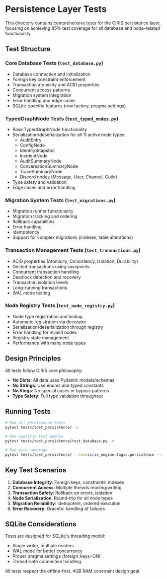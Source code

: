 # Persistence Layer Tests

This directory contains comprehensive tests for the CIRIS persistence layer, focusing on achieving 85% test coverage for all database and node-related functionality.

## Test Structure

### Core Database Tests (`test_database.py`)
- Database connection and initialization
- Foreign key constraint enforcement
- Transaction atomicity and ACID properties
- Concurrent access patterns
- Migration system integration
- Error handling and edge cases
- SQLite-specific features (row factory, pragma settings)

### TypedGraphNode Tests (`test_typed_nodes.py`)
- Base TypedGraphNode functionality
- Serialization/deserialization for all 11 active node types:
  - AuditEntry
  - ConfigNode
  - IdentitySnapshot
  - IncidentNode
  - AuditSummaryNode
  - ConversationSummaryNode
  - TraceSummaryNode
  - Discord nodes (Message, User, Channel, Guild)
- Type safety and validation
- Edge cases and error handling

### Migration System Tests (`test_migrations.py`)
- Migration runner functionality
- Migration tracking and ordering
- Rollback capabilities
- Error handling
- Idempotency
- Support for complex migrations (indexes, table alterations)

### Transaction Management Tests (`test_transactions.py`)
- ACID properties (Atomicity, Consistency, Isolation, Durability)
- Nested transactions using savepoints
- Concurrent transaction handling
- Deadlock detection and recovery
- Transaction isolation levels
- Long-running transactions
- WAL mode testing

### Node Registry Tests (`test_node_registry.py`)
- Node type registration and lookup
- Automatic registration via decorator
- Serialization/deserialization through registry
- Error handling for invalid nodes
- Registry state management
- Performance with many node types

## Design Principles

All tests follow CIRIS core philosophy:
- **No Dicts**: All data uses Pydantic models/schemas
- **No Strings**: Use enums and typed constants
- **No Kings**: No special cases or bypass patterns
- **Type Safety**: Full type validation throughout

## Running Tests

```bash
# Run all persistence tests
pytest tests/test_persistence/ -v

# Run specific test module
pytest tests/test_persistence/test_database.py -v

# Run with coverage
pytest tests/test_persistence/ --cov=ciris_engine.logic.persistence --cov=ciris_engine.schemas.services
```

## Key Test Scenarios

1. **Database Integrity**: Foreign keys, constraints, indexes
2. **Concurrent Access**: Multiple threads reading/writing
3. **Transaction Safety**: Rollback on errors, isolation
4. **Node Serialization**: Round-trip for all node types
5. **Migration Reliability**: Idempotent, ordered execution
6. **Error Recovery**: Graceful handling of failures

## SQLite Considerations

Tests are designed for SQLite's threading model:
- Single writer, multiple readers
- WAL mode for better concurrency
- Proper pragma settings (foreign_keys=ON)
- Thread-safe connection handling

All tests respect the offline-first, 4GB RAM constraint design goal.
